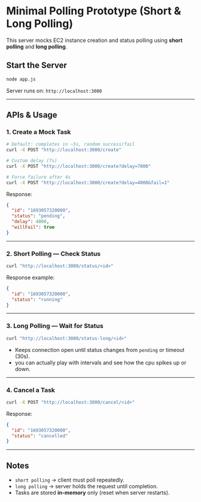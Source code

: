 # Minimal Polling Prototype (Short & Long Polling)

This server mocks EC2 instance creation and status polling using **short polling** and **long polling**.

## Start the Server
```bash
node app.js
```
Server runs on: `http://localhost:3000`

---

## APIs & Usage

### 1. Create a Mock Task
```bash
# Default: completes in ~5s, random success/fail
curl -X POST "http://localhost:3000/create"

# Custom delay (7s)
curl -X POST "http://localhost:3000/create?delay=7000"

# Force failure after 4s
curl -X POST "http://localhost:3000/create?delay=4000&fail=1"
```

Response:
```json
{
  "id": "1693057320000",
  "status": "pending",
  "delay": 4000,
  "willFail": true
}
```

---

### 2. Short Polling — Check Status
```bash
curl "http://localhost:3000/status/<id>"
```

Response example:
```json
{
  "id": "1693057320000",
  "status": "running"
}
```

---

### 3. Long Polling — Wait for Status
```bash
curl "http://localhost:3000/status-long/<id>"
```
- Keeps connection open until status changes from `pending` or timeout (30s).
- you can actually play with intervals and see how the cpu spikes up or down.

---

### 4. Cancel a Task
```bash
curl -X POST "http://localhost:3000/cancel/<id>"
```

Response:
```json
{
  "id": "1693057320000",
  "status": "cancelled"
}
```

---

## Notes
- `short polling` → client must poll repeatedly.
- `long polling` → server holds the request until completion.
- Tasks are stored **in-memory** only (reset when server restarts).
